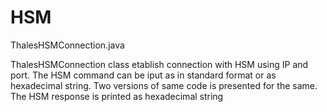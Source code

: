 # HSM

ThalesHSMConnection.java


ThalesHSMConnection class etablish connection with HSM using IP and port.
The HSM command can be iput as in standard format or as hexadecimal string. Two versions of same code is presented for the same.
The HSM response is  printed as hexadecimal string

